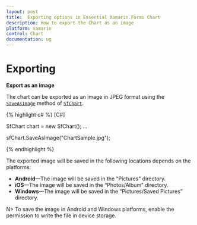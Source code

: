 ```yaml
---
layout: post
title:  Exporting options in Essential Xamarin.Forms Chart 
description: How to export the Chart as an image
platform: xamarin
control: Chart
documentation: ug
---
```


# Exporting

**Export as an image**

The chart can be exported as an image in JPEG format using the [`SaveAsImage`](http://help.syncfusion.com/cr/cref_files/xamarin/sfchart/Syncfusion.SfChart.XForms~Syncfusion.SfChart.XForms.SfChart~SaveAsImage.html#) method of [`SfChart`](http://help.syncfusion.com/cr/cref_files/xamarin/sfchart/Syncfusion.SfChart.XForms~Syncfusion.SfChart.XForms.SfChart.html#).

{% highlight c# %}
[C#]

SfChart chart = new SfChart();
...

sfChart.SaveAsImage("ChartSample.jpg");

{% endhighlight %}

The exported image will be saved in the following locations depends on the platforms:

* **Android**—The image will be saved in the "Pictures" directory.
* **iOS**—The image will be saved in the “Photos/Album” directory.
* **Windows**—The image will be saved in the “Pictures/Saved Pictures” directory.

N> To save the image in Android and Windows platforms, enable the permission to write the file in device storage.